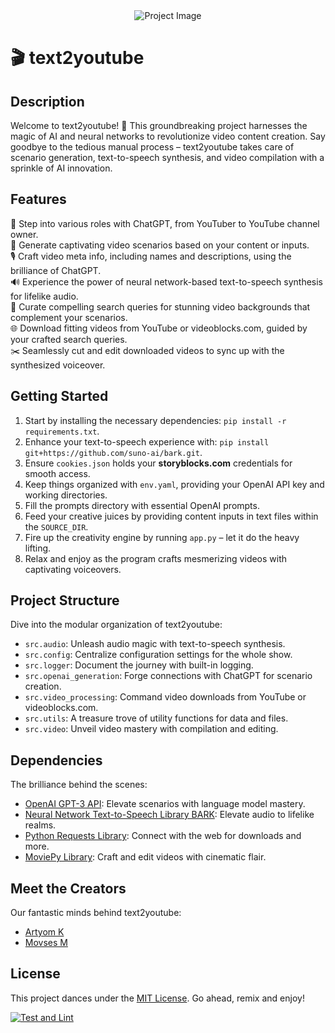 [//]: (![text2youtube]&#40;https://your-project-image-url-here&#41;)
<div align="center">
  <img src="https://your-project-image-url-here" alt="Project Image">
</div>

# 🎬 text2youtube

## Description

Welcome to text2youtube! 🌟 This groundbreaking project harnesses the magic of AI and neural networks to revolutionize video content creation. Say goodbye to the tedious manual process – text2youtube takes care of scenario generation, text-to-speech synthesis, and video compilation with a sprinkle of AI innovation.

## Features

🤖 Step into various roles with ChatGPT, from YouTuber to YouTube channel owner.  
📜 Generate captivating video scenarios based on your content or inputs.  
🎙️ Craft video meta info, including names and descriptions, using the brilliance of ChatGPT.  
🔊 Experience the power of neural network-based text-to-speech synthesis for lifelike audio.  
🎨 Curate compelling search queries for stunning video backgrounds that complement your scenarios.  
🌐 Download fitting videos from YouTube or videoblocks.com, guided by your crafted search queries.  
✂️ Seamlessly cut and edit downloaded videos to sync up with the synthesized voiceover.  

## Getting Started

1. Start by installing the necessary dependencies: `pip install -r requirements.txt`.
2. Enhance your text-to-speech experience with: `pip install git+https://github.com/suno-ai/bark.git`.
3. Ensure `cookies.json` holds your **storyblocks.com** credentials for smooth access.
4. Keep things organized with `env.yaml`, providing your OpenAI API key and working directories.
5. Fill the prompts directory with essential OpenAI prompts.
6. Feed your creative juices by providing content inputs in text files within the `SOURCE_DIR`.
7. Fire up the creativity engine by running `app.py` – let it do the heavy lifting.
8. Relax and enjoy as the program crafts mesmerizing videos with captivating voiceovers.

## Project Structure

Dive into the modular organization of text2youtube:

- `src.audio`: Unleash audio magic with text-to-speech synthesis.
- `src.config`: Centralize configuration settings for the whole show.
- `src.logger`: Document the journey with built-in logging.
- `src.openai_generation`: Forge connections with ChatGPT for scenario creation.
- `src.video_processing`: Command video downloads from YouTube or videoblocks.com.
- `src.utils`: A treasure trove of utility functions for data and files.
- `src.video`: Unveil video mastery with compilation and editing.

## Dependencies

The brilliance behind the scenes:

- [OpenAI GPT-3 API](https://openai.com): Elevate scenarios with language model mastery.
- [Neural Network Text-to-Speech Library BARK](https://github.com/suno-ai/bark/): Elevate audio to lifelike realms.
- [Python Requests Library](https://pypi.org/project/requests/): Connect with the web for downloads and more.
- [MoviePy Library](https://pypi.org/project/moviepy/): Craft and edit videos with cinematic flair.

## Meet the Creators

Our fantastic minds behind text2youtube:

- [Artyom K](https://github.com/artkulak)
- [Movses M](https://github.com/mirmozavr)

## License

This project dances under the [MIT License](LICENSE). Go ahead, remix and enjoy!

[![Test and Lint](https://github.com/artkulak/text2youtube/actions/workflows/check.yml/badge.svg)](https://github.com/artkulak/text2youtube/actions/workflows/check.yml)
